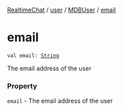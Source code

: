 [RealtimeChat](../../index.md) / [user](../index.md) / [MDBUser](index.md) / [email](./email.md)

# email

`val email: `[`String`](https://kotlinlang.org/api/latest/jvm/stdlib/kotlin/-string/index.html)

The email address of the user

### Property

`email` - The email address of the user